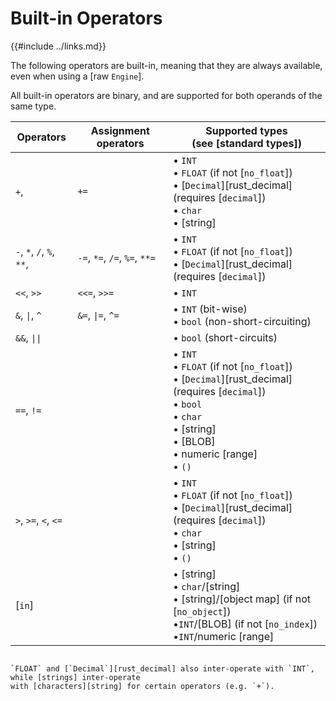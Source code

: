 Built-in Operators
==================

{{#include ../links.md}}

The following operators are built-in, meaning that they are always available, even when using a [raw `Engine`].

All built-in operators are binary, and are supported for both operands of the same type.

| Operators                 | Assignment operators          | Supported types<br/>(see [standard types])                                                                                                                                                                                             |
| ------------------------- | ----------------------------- | -------------------------------------------------------------------------------------------------------------------------------------------------------------------------------------------------------------------------------------- |
| `+`,                      | `+=`                          | &bull; `INT`<br/>&bull; `FLOAT` (if not [`no_float`])<br/>&bull; [`Decimal`][rust_decimal] (requires [`decimal`])<br/>&bull; `char`<br/>&bull; [string]                                                                                |
| `-`, `*`, `/`, `%`, `**`, | `-=`, `*=`, `/=`, `%=`, `**=` | &bull; `INT`<br/>&bull; `FLOAT` (if not [`no_float`])<br/>&bull; [`Decimal`][rust_decimal] (requires [`decimal`])                                                                                                                      |
| `<<`, `>>`                | `<<=`, `>>=`                  | &bull; `INT`                                                                                                                                                                                                                           |
| `&`, <code>\|</code>, `^` | `&=`, <code>\|=</code>, `^=`  | &bull; `INT` (bit-wise)<br/>&bull; `bool` (non-short-circuiting)                                                                                                                                                                       |
| `&&`, <code>\|\|</code>   |                               | &bull; `bool` (short-circuits)                                                                                                                                                                                                         |
| `==`, `!=`                |                               | &bull; `INT`<br/>&bull; `FLOAT` (if not [`no_float`])<br/>&bull; [`Decimal`][rust_decimal] (requires [`decimal`])<br/>&bull; `bool`<br/>&bull; `char`<br/>&bull; [string]<br/>&bull; [BLOB]<br/>&bull; numeric [range]<br/>&bull; `()` |
| `>`, `>=`, `<`, `<=`      |                               | &bull; `INT`<br/>&bull; `FLOAT` (if not [`no_float`])<br/>&bull; [`Decimal`][rust_decimal] (requires [`decimal`])<br/>&bull; `char`<br/>&bull; [string]<br/>&bull; `()`                                                                |
| [`in`]                    |                               | &bull; [string]<br/>&bull; `char`/[string]<br/>&bull; [string]/[object map] (if not [`no_object`])<br/>&bull;`INT`/[BLOB] (if not [`no_index`])<br/>&bull;`INT`/numeric [range]                                                        |

```admonish note

`FLOAT` and [`Decimal`][rust_decimal] also inter-operate with `INT`, while [strings] inter-operate
with [characters][string] for certain operators (e.g. `+`).
```
